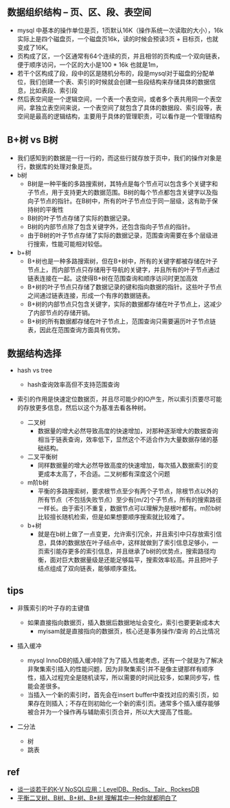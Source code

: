 
## 数据组织结构 – 页、区、段、表空间
+ mysql 中基本的操作单位是页，1页默认16K（操作系统一次读取的大小），16k实际上是四个磁盘页，一个磁盘页16k，读的时候会预读3页 + 目标页，也就变成了16K。
+ 页构成了区，一个区通常有64个连续的页，并且相邻的页构成一个双向链表，便于顺序访问，一个区的大小是100 * 16k 也就是1m，
+ 若干个区构成了段，段中的区是随机分布的，段是mysql对于磁盘的分配单位，我们创建一个表、索引的时候就会创建一些段结构来存储具体的数据信息，比如表段、索引段
+ 然后表空间是一个逻辑空间，一个表一个表空间，或者多个表共用同一个表空间，拿独立表空间来说，一个表空间了就包含了具体的数据段、索引段等，表空间是最高的逻辑结构，主要用于具体的管理职责，可以看作是一个管理结构

## B+树 vs B树
+ 我们感知到的数据是一行一行的，而这些行就存放于页中，我们的操作对象是行，数据库的处理对象是页。
+ b树
    + B树是一种平衡的多路搜索树，其特点是每个节点可以包含多个关键字和子节点，用于支持更大的数据范围。B树的每个节点都包含关键字以及指向子节点的指针。在B树中，所有的叶子节点位于同一层级，这有助于保持树的平衡性
    + B树的叶子节点存储了实际的数据记录。
    + B树的内部节点除了包含关键字外，还包含指向子节点的指针。
    + 由于B树的叶子节点存储了实际的数据记录，范围查询需要在多个层级进行搜索，性能可能相对较低。
+ b+树
    + B+树也是一种多路搜索树，但在B+树中，所有的关键字都被存储在叶子节点上，而内部节点只存储用于导航的关键字，并且所有的叶子节点通过链表连接在一起。这使得B+树在范围查询和顺序访问时更加高效
    + B+树的叶子节点只存储了数据记录的键和指向数据的指针。这些叶子节点之间通过链表连接，形成一个有序的数据链表。
    + B+树的内部节点只包含关键字，实际的数据都存储在叶子节点上，这减少了内部节点的存储开销。
    + B+树的所有数据都存储在叶子节点上，范围查询只需要遍历叶子节点链表，因此在范围查询方面具有优势。

## 数据结构选择
+ hash vs tree
    + hash查询效率高但不支持范围查询

+ 索引的作用是快速定位数据页，并且尽可能少的IO产生，所以索引页要尽可能的存放更多信息，然后以这个为基准去看各种树。
    + 二叉树
        + 数据量的增大必然导致高度的快速增加，对那种逐渐增大的数据查询相当于链表查询，效率低下，显然这个不适合作为大量数据存储的基础结构。
    + 二叉平衡树
        + 同样数据量的增大必然导致高度的快速增加，每次插入数据索引的变更成本太高了，不合适。二叉树都有深度这个问题
    + m阶b树
        + 平衡的多路搜索树，要求根节点至少有两个子节点，除根节点以外的所有节点（不包括失败节点）至少有[m/2]个子节点，所有的搜索路径一样长。由于索引不重复，数据节点可以理解为是根叶都有。m阶b树比较擅长随机检索，但是如果想要顺序搜索就比较难了。
    + b+树
        + 就是在b树上做了一点变更，允许索引冗余，并且索引中只存放索引信息，具体的数据放在叶子结点中，这样就做到了索引信息足够小，一页索引能存更多的索引信息，并且继承了b树的优势点，搜索路径均衡，面对巨大数据量级是还能足够扁平，搜索效率较高。并且把叶子结点组成了双向链表，能够顺序查找。


## tips
+ 非簇索引的叶子存的主键值
    + 如果直接指向数据页，插入数据后数据地址会变化，索引也要更新成本大
        + myisam就是直接指向的数据页，核心还是事务操作/查询 的占比情况
+ 插入缓冲
    + mysql InnoDB的插入缓冲除了为了插入性能考虑，还有一个就是为了解决非聚集索引插入的性能问题，因为非聚集索引并不是像主键那样有顺序性，插入过程完全是随机读写，所以需要的时间比较多，如果同步写，性能会差很多。
    + 当插入一个新的索引时，首先会在insert buffer中查找对应的索引页，如果存在则插入；不存在则初始化一个新的索引页。通常多个插入缓存能够被合并为一个操作再与辅助索引页合并，所以大大提高了性能。

+ 二分法
    + 树
    + 跳表

## ref
+ [谈一谈若干的K-V NoSQL应用：LevelDB、Redis、Tair、RockesDB](https://www.zouzhiquan.com/%E8%B0%88%E4%B8%80%E8%B0%88%E8%8B%A5%E5%B9%B2%E7%9A%84k-v-nosql%E5%BA%94%E7%94%A8%EF%BC%9Aleveldb%E3%80%81redis%E3%80%81tair%E3%80%81rockesdb/)
+ [平衡二叉树、B树、B+树、B*树 理解其中一种你就都明白了](https://zhuanlan.zhihu.com/p/27700617)